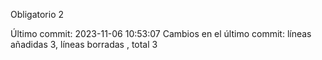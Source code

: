 Obligatorio 2

Último commit: 2023-11-06 10:53:07
Cambios en el último commit: líneas añadidas 3, líneas borradas , total 3
